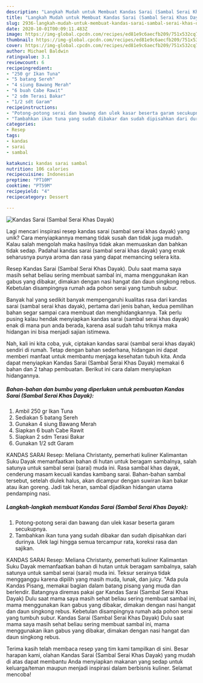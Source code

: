 ```yaml
---
description: "Langkah Mudah untuk Membuat Kandas Sarai (Sambal Serai Khas Dayak) Anti Gagal"
title: "Langkah Mudah untuk Membuat Kandas Sarai (Sambal Serai Khas Dayak) Anti Gagal"
slug: 2936-langkah-mudah-untuk-membuat-kandas-sarai-sambal-serai-khas-dayak-anti-gagal
date: 2020-10-01T00:09:11.483Z
image: https://img-global.cpcdn.com/recipes/ed81e9c6aecfb209/751x532cq70/kandas-sarai-sambal-serai-khas-dayak-foto-resep-utama.jpg
thumbnail: https://img-global.cpcdn.com/recipes/ed81e9c6aecfb209/751x532cq70/kandas-sarai-sambal-serai-khas-dayak-foto-resep-utama.jpg
cover: https://img-global.cpcdn.com/recipes/ed81e9c6aecfb209/751x532cq70/kandas-sarai-sambal-serai-khas-dayak-foto-resep-utama.jpg
author: Michael Baldwin
ratingvalue: 3.1
reviewcount: 6
recipeingredient:
- "250 gr Ikan Tuna"
- "5 batang Sereh"
- "4 siung Bawang Merah"
- "6 buah Cabe Rawit"
- "2 sdm Terasi Bakar"
- "1/2 sdt Garam"
recipeinstructions:
- "Potong-potong serai dan bawang dan ulek kasar beserta garam secukupnya."
- "Tambahkan ikan tuna yang sudah dibakar dan sudah dipisahkan dari durinya. Ulek lagi hingga semua tercampur rata, koreksi rasa dan sajikan."
categories:
- Resep
tags:
- kandas
- sarai
- sambal

katakunci: kandas sarai sambal 
nutrition: 106 calories
recipecuisine: Indonesian
preptime: "PT10M"
cooktime: "PT59M"
recipeyield: "4"
recipecategory: Dessert

---
```



![Kandas Sarai (Sambal Serai Khas Dayak)](https://img-global.cpcdn.com/recipes/ed81e9c6aecfb209/751x532cq70/kandas-sarai-sambal-serai-khas-dayak-foto-resep-utama.jpg)

Lagi mencari inspirasi resep kandas sarai (sambal serai khas dayak) yang unik? Cara menyiapkannya memang tidak susah dan tidak juga mudah. Kalau salah mengolah maka hasilnya tidak akan memuaskan dan bahkan tidak sedap. Padahal kandas sarai (sambal serai khas dayak) yang enak seharusnya punya aroma dan rasa yang dapat memancing selera kita.

Resep Kandas Sarai (Sambal Serai Khas Dayak). Dulu saat mama saya masih sehat beliau sering membuat sambal ini, mama menggunakan ikan gabus yang dibakar, dimakan dengan nasi hangat dan daun singkong rebus. Kebetulan disampingnya rumah ada pohon serai yang tumbuh subur.

Banyak hal yang sedikit banyak mempengaruhi kualitas rasa dari kandas sarai (sambal serai khas dayak), pertama dari jenis bahan, kedua pemilihan bahan segar sampai cara membuat dan menghidangkannya. Tak perlu pusing kalau hendak menyiapkan kandas sarai (sambal serai khas dayak) enak di mana pun anda berada, karena asal sudah tahu triknya maka hidangan ini bisa menjadi sajian istimewa.


Nah, kali ini kita coba, yuk, ciptakan kandas sarai (sambal serai khas dayak) sendiri di rumah. Tetap dengan bahan sederhana, hidangan ini dapat memberi manfaat untuk membantu menjaga kesehatan tubuh kita. Anda dapat menyiapkan Kandas Sarai (Sambal Serai Khas Dayak) memakai 6 bahan dan 2 tahap pembuatan. Berikut ini cara dalam menyiapkan hidangannya.

<!--inarticleads1-->

##### Bahan-bahan dan bumbu yang diperlukan untuk pembuatan Kandas Sarai (Sambal Serai Khas Dayak):

1. Ambil 250 gr Ikan Tuna
1. Sediakan 5 batang Sereh
1. Gunakan 4 siung Bawang Merah
1. Siapkan 6 buah Cabe Rawit
1. Siapkan 2 sdm Terasi Bakar
1. Gunakan 1/2 sdt Garam


KANDAS SARAI Resep: Meliana Christanty, pemerhati kuliner Kalimantan Suku Dayak memanfaatkan bahan di hutan untuk beragam sambalnya, salah satunya untuk sambal serai (sarai) muda ini. Rasa sambal khas dayak, cenderung masam kecuali kandas kambang sarai. Bahan-bahan sambal tersebut, setelah diulek halus, akan dicampur dengan suwiran ikan bakar atau ikan goreng. Jadi tak heran, sambal dijadikan hidangan utama pendamping nasi. 

<!--inarticleads2-->

##### Langkah-langkah membuat Kandas Sarai (Sambal Serai Khas Dayak):

1. Potong-potong serai dan bawang dan ulek kasar beserta garam secukupnya.
1. Tambahkan ikan tuna yang sudah dibakar dan sudah dipisahkan dari durinya. Ulek lagi hingga semua tercampur rata, koreksi rasa dan sajikan.


KANDAS SARAI Resep: Meliana Christanty, pemerhati kuliner Kalimantan Suku Dayak memanfaatkan bahan di hutan untuk beragam sambalnya, salah satunya untuk sambal serai (sarai) muda ini. Teksur serainya tidak mengganggu karena dipilih yang masih muda, lunak, dan juicy. &#34;Ada pula Kandas Pisang, memakai bagian dalam batang pisang yang muda dan berlendir. Batangnya diremas pakai gar Kandas Sarai (Sambal Serai Khas Dayak) Dulu saat mama saya masih sehat beliau sering membuat sambal ini, mama menggunakan ikan gabus yang dibakar, dimakan dengan nasi hangat dan daun singkong rebus. Kebetulan disampingnya rumah ada pohon serai yang tumbuh subur. Kandas Sarai (Sambal Serai Khas Dayak) Dulu saat mama saya masih sehat beliau sering membuat sambal ini, mama menggunakan ikan gabus yang dibakar, dimakan dengan nasi hangat dan daun singkong rebus. 

Terima kasih telah membaca resep yang tim kami tampilkan di sini. Besar harapan kami, olahan Kandas Sarai (Sambal Serai Khas Dayak) yang mudah di atas dapat membantu Anda menyiapkan makanan yang sedap untuk keluarga/teman maupun menjadi inspirasi dalam berbisnis kuliner. Selamat mencoba!
